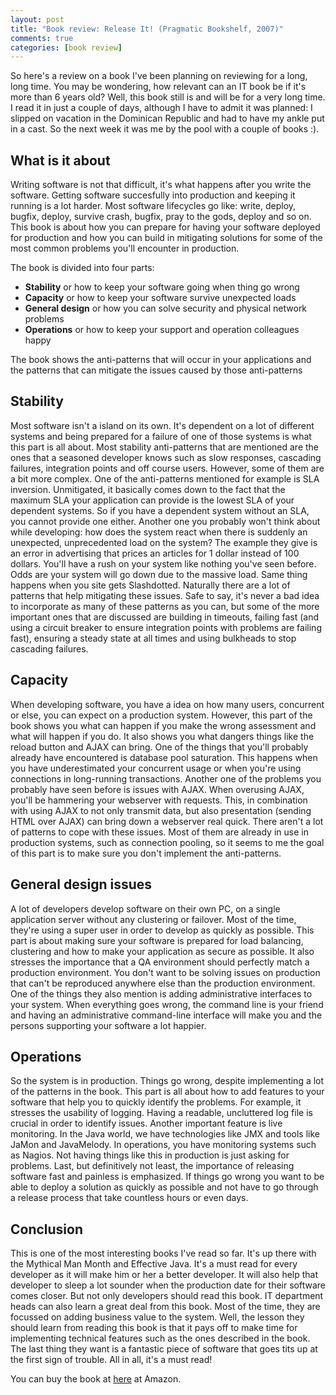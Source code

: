 ```yaml
---
layout: post
title: "Book review: Release It! (Pragmatic Bookshelf, 2007)"
comments: true
categories: [book review]
---
```


So here's a review on a book I've been planning on reviewing for a long, long time. You may be wondering, how relevant can an IT book be if it's more than 6 years old? Well, this book still is and will be for a very long time. I read it in just a couple of days, although I have to admit it was planned: I slipped on vacation in the Dominican Republic and had to have my ankle put in a cast. So the next week it was me by the pool with a couple of books :).<!--more-->

## What is it about

Writing software is not that difficult, it's what happens after you write the software. Getting software succesfully into production and keeping it running is a lot harder. Most software lifecycles go like: write, deploy, bugfix, deploy, survive crash, bugfix, pray to the gods, deploy and so on. This book is about how you can prepare for having your software deployed for production and how you can build in mitigating solutions for some of the most common problems you'll encounter in production.

The book is divided into four parts:

* **Stability** or how to keep your software going when thing go wrong
* **Capacity** or how to keep your software survive unexpected loads 
* **General design** or how you can solve security and physical network problems
* **Operations** or how to keep your support and operation colleagues happy
 
The book shows the anti-patterns that will occur in your applications and the patterns that can mitigate the issues caused by those anti-patterns

## Stability

Most software isn't a island on its own. It's dependent on a lot of different systems and being prepared for a failure of one of those systems is what this part is all about. Most stability anti-patterns that are mentioned are the ones that a seasoned developer knows such as slow responses, cascading failures, integration points and off course users. However, some of them are a bit more complex. One of the anti-patterns mentioned for example is SLA inversion. Unmitigated, it basically comes down to the fact that the maximum SLA your application can provide is the lowest SLA of your dependent systems. So if you have a dependent system without an SLA, you cannot provide one either. Another one you probably won't think about while developing: how does the system react when there is suddenly an unexpected, unprecedented load on the system? The example they give is an error in advertising that prices an articles for 1 dollar instead of 100 dollars. You'll have a rush on your system like nothing you've seen before. Odds are your system will go down due to the massive load. Same thing happens when you site gets Slashdotted.
Naturally there are a lot of patterns that help mitigating these issues. Safe to say, it's never a bad idea to incorporate as many of these patterns as you can, but some of the more important ones that are discussed are building in timeouts, failing fast (and using a circuit breaker to ensure integration points with problems are failing fast), ensuring a steady state at all times and using bulkheads to stop cascading failures.

## Capacity

When developing software, you have a idea on how many users, concurrent or else, you can expect on a production system. However, this part of the book shows you what can happen if you make the wrong assessment and what will happen if you do. It also shows you what dangers things like the reload button and AJAX can bring. 
One of the things that you'll probably already have encountered is database pool saturation. This happens when you have underestimated your concurrent usage or when you're using connections in long-running transactions. Another one of the problems you probably have seen before is issues with AJAX. When overusing AJAX, you'll be hammering your webserver with requests. This, in combination with using AJAX to not only transmit data, but also presentation (sending HTML over AJAX) can bring down a webserver real quick.
There aren't a lot of patterns to cope with these issues. Most of them are already in use in production systems, such as connection pooling, so it seems to me the goal of this part is to make sure you don't implement the anti-patterns.

## General design issues

A lot of developers develop software on their own PC, on a single application server without any clustering or failover. Most of the time, they're using a super user in order to develop as quickly as possible. 
This part is about making sure your software is prepared for load balancing, clustering and how to make your application as secure as possible. It also stresses the importance that a QA environment should perfectly match a production environment. You don't want to be solving issues on production that can't be reproduced anywhere else than the production environment.
One of the things they also mention is adding administrative interfaces to your system. When everything goes wrong, the command line is your friend and having an administrative command-line interface will make you and the persons supporting your software a lot happier.

## Operations

So the system is in production. Things go wrong, despite implementing a lot of the patterns in the book. This part is all about how to add features to your software that help you to quickly identify the problems. For example, it stresses the usability of logging. Having a readable, uncluttered log file is crucial in order to identify issues. Another important feature is live monitoring. In the Java world, we have technologies like JMX and tools like JaMon and JavaMelody. In operations, you have monitoring systems such as Nagios. Not having things like this in production is just asking for problems. 
Last, but definitively not least, the importance of releasing software fast and painless is emphasized. If things go wrong you want to be able to deploy a solution as quickly as possible and not have to go through a release process that take countless hours or even days.

## Conclusion

This is one of the most interesting books I've read so far. It's up there with the Mythical Man Month and Effective Java. It's a must read for every developer as it will make him or her a better developer. It will also help that developer to sleep a lot sounder when the production date for their software comes closer. 
But not only developers should read this book. IT department heads can also learn a great deal from this book. Most of the time, they are focussed on adding business value to the system. Well, the lesson they should learn from reading this book is that it pays off to make time for implementing technical features such as the ones described in the book. The last thing they want is a fantastic piece of software that goes tits up at the first sign of trouble.
All in all, it's a must read!

You can buy the book at [here](http://www.amazon.co.uk/Release-It-Production-Ready-Pragmatic-Programmers/dp/0978739213/ref=sr_1_1?ie=UTF8&qid=1373812004&sr=8-1&keywords=release+it) at Amazon.
